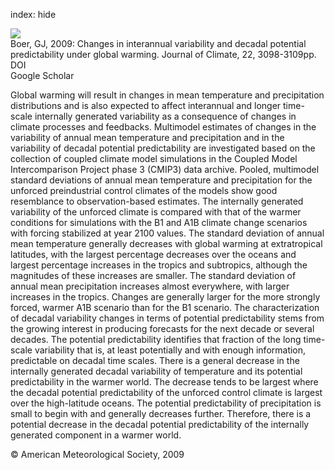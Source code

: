 index: hide

<div class="Citation">
    <div class="Citation-thumb CitationThumb-linked"  data-href="https://doi.org/10.1175/2008jcli2835.1">
      <img src="https://static.claimspace.cloud/climate-study-static/refs/thumbs/14/Boer_2009-thumb.png" />
    </div>

  <div class="Citation-body">
    <div class="Citation-text">Boer, GJ, 2009: Changes in interannual variability and decadal potential predictability under global warming. <span class="Article-journal">Journal of Climate, </span><span class="Article-volume">22, </span>3098-3109pp.</div>
    <div class="Citation-links">
      <div class="CitationLink" data-href="https://doi.org/10.1175/2008jcli2835.1">
        <div class="CitationLink-icon CitationLink-Doi"></div>
        <div class="CitationLink-text">DOI</div>
      </div>
      <div class="CitationLink" data-href="https://scholar.google.com/scholar?q=10.1175/2008jcli2835.1">
        <div class="CitationLink-icon CitationLink-Scholar"></div>
        <div class="CitationLink-text">Google Scholar</div>
      </div>
    </div>
  </div>
</div>

Global warming will result in changes in mean temperature and precipitation distributions and is also expected to affect interannual and longer time-scale internally generated variability as a consequence of changes in climate processes and feedbacks. Multimodel estimates of changes in the variability of annual mean temperature and precipitation and in the variability of decadal potential predictability are investigated based on the collection of coupled climate model simulations in the Coupled Model Intercomparison Project phase 3 (CMIP3) data archive. Pooled, multimodel standard deviations of annual mean temperature and precipitation for the unforced preindustrial control climates of the models show good resemblance to observation-based estimates. The internally generated variability of the unforced climate is compared with that of the warmer conditions for simulations with the B1 and A1B climate change scenarios with forcing stabilized at year 2100 values. The standard deviation of annual mean temperature generally decreases with global warming at extratropical latitudes, with the largest percentage decreases over the oceans and largest percentage increases in the tropics and subtropics, although the magnitudes of these increases are smaller. The standard deviation of annual mean precipitation increases almost everywhere, with larger increases in the tropics. Changes are generally larger for the more strongly forced, warmer A1B scenario than for the B1 scenario. The characterization of decadal variability changes in terms of potential predictability stems from the growing interest in producing forecasts for the next decade or several decades. The potential predictability identifies that fraction of the long time-scale variability that is, at least potentially and with enough information, predictable on decadal time scales. There is a general decrease in the internally generated decadal variability of temperature and its potential predictability in the warmer world. The decrease tends to be largest where the decadal potential predictability of the unforced control climate is largest over the high-latitude oceans. The potential predictability of precipitation is small to begin with and generally decreases further. Therefore, there is a potential decrease in the decadal potential predictability of the internally generated component in a warmer world.

<div class="Citation-copy">
&copy; American Meteorological Society, 2009
</div>